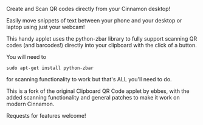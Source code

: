 Create and Scan QR codes directly from your Cinnamon desktop!

Easily move snippets of text between your phone and your desktop or laptop using just your webcam!

This handy applet uses the python-zbar library to fully support scanning QR codes (and barcodes!) directly into your clipboard with the click of a button.

You will need to
```
sudo apt-get install python-zbar
```
for scanning functionality to work but that's ALL you'll need to do.

This is a fork of the original Clipboard QR Code applet by ebbes, with the added scanning functionality and general patches to make it work on modern Cinnamon.

Requests for features welcome!
